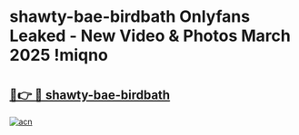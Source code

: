 # shawty-bae-birdbath Onlyfans Leaked - New Video & Photos March 2025 !miqno

# <h2><a href="https://xxftzg.iuczelnia.edu.pl?title=shawty-bae-birdbath&ref=miqno">🔗👉 🔴 shawty-bae-birdbath</a></h2>

[![acn](https://github.com/user-attachments/assets/0f9c940e-d8b0-45ae-aac7-cd30a18b3e1c)](https://xxftzg.iuczelnia.edu.pl?title=shawty-bae-birdbath&ref=miqno)


